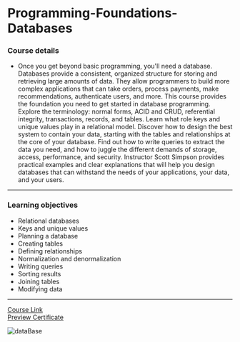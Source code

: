 # Programming-Foundations-Databases
### Course details
- Once you get beyond basic programming, you'll need a database. Databases provide a consistent, organized structure for storing and retrieving large amounts of data. They allow programmers to build more complex applications that can take orders, process payments, make recommendations, authenticate users, and more. This course provides the foundation you need to get started in database programming. Explore the terminology: normal forms, ACID and CRUD, referential integrity, transactions, records, and tables. Learn what role keys and unique values play in a relational model. Discover how to design the best system to contain your data, starting with the tables and relationships at the core of your database. Find out how to write queries to extract the data you need, and how to juggle the different demands of storage, access, performance, and security. Instructor Scott Simpson provides practical examples and clear explanations that will help you design databases that can withstand the needs of your applications, your data, and your users.
---
### Learning objectives
- Relational databases
- Keys and unique values
- Planning a database
- Creating tables
- Defining relationships
- Normalization and denormalization
- Writing queries
- Sorting results
- Joining tables
- Modifying data
-------------------------------
[Course Link](https://www.linkedin.com/learning/programming-foundations-databases-2/why-use-a-database)
<br>[Preview Certificate](https://www.linkedin.com/learning/certificates/92d6fcf9171e45ecc11fe06d1f58e7be9b090b7d280417428676c66272162c89?lipi=urn%3Ali%3Apage%3Ad_flagship3_profile_view_base_recent_activity_details_shares%3BD0nLKCJdShmJpNQcoHRiZg%3D%3D)

![dataBase](https://user-images.githubusercontent.com/103892504/188271088-0817890c-a15b-485b-9ac8-9e9a38c507bb.png)
